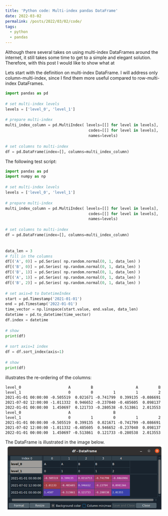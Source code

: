 ```yaml
---
title: 'Python code: Multi-index pandas DataFrame'
date: 2022-03-02
permalink: /posts/2022/03/02/code/
tags:
  - python
  - pandas
---
```

Although there several takes on using multi-index DataFrames around the internet, 
it still takes some time to get to a simple and elegant solution. 
Therefore, with this post I would like to show what at 


Lets start with the definition on multi-index DataFrame. I will address only column-multi-index,
since I find them more useful compared to row-multi-index DataFrames.

```python
import pandas as pd

# set multi-index levels
levels = ['level_0', 'level_1']

# prepare multi-index 
multi_index_column = pd.MultiIndex( levels=[[] for level in levels],
                                     codes=[[] for level in levels],
                                     names=levels)
                                     
# set columns to multi-index
df = pd.DataFrame(index=[], columns=multi_index_column)
```


The following test script:
```python
import pandas as pd
import numpy as np

# set multi-index levels
levels = ['level_0', 'level_1']

# prepare multi-index 
multi_index_column = pd.MultiIndex( levels=[[] for level in levels],
                                     codes=[[] for level in levels],
                                     names=levels)

# set columns to multi-index
df = pd.DataFrame(index=[], columns=multi_index_column)


data_len = 3
# fill in the columns
df[('A', 0)] = pd.Series( np.random.normal(0, 1, data_len) )
df[('B', 0)] = pd.Series( np.random.normal(0, 1, data_len) )
df[('B', 1)] = pd.Series( np.random.normal(0, 1, data_len) )
df[('A', 1)] = pd.Series( np.random.normal(0, 1, data_len) )
df[('B', 2)] = pd.Series( np.random.normal(0, 1, data_len) )

# set axis=0 to DatetimeIndex
start = pd.Timestamp('2021-01-01')
end = pd.Timestamp('2022-01-01')
time_vector = np.linspace(start.value, end.value, data_len)
datetime = pd.to_datetime(time_vector)
df.index = datetime

# show
print(df)

# sort axis=1 index
df = df.sort_index(axis=1)

# show
print(df)
```

illustrates the re-ordering of the columns:
```console
level_0                     A         B                   A         B
level_1                     0         0         1         1         2
2021-01-01 00:00:00 -0.505519  0.021671 -0.741799  0.399135 -0.086691
2021-07-02 12:00:00 -1.011332  0.946652 -0.237040 -0.485605  0.098137
2022-01-01 00:00:00  1.450697  0.121733 -0.280538 -0.513861  2.013553
level_0                     A                   B
level_1                     0         1         0         1         2
2021-01-01 00:00:00 -0.505519  0.399135  0.021671 -0.741799 -0.086691
2021-07-02 12:00:00 -1.011332 -0.485605  0.946652 -0.237040  0.098137
2022-01-01 00:00:00  1.450697 -0.513861  0.121733 -0.280538  2.013553
```

	
The DataFrame is illustrated in the image below.
![column-multi-index DataFrame](/images/blog/2022-03-02-python_image_a.png)
